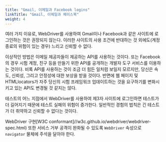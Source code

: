 ```yaml
---
title: "Gmail, 이메일과 Facebook logins"
linkTitle: "Gmail, 이메일과 페이스북"
weight: 4
---
```


여러 가지 이유로, WebDriver를 사용하여 Gmail이나 Facebook과 같은 사이트에 로그인하는 것은 권장되지 않는다.
이러한 사이트의 사용 조건에 반대하는 것 외에도(계정 종료의 위험이 있는 경우) 느리고 신뢰할 수 없다.

이상적인 방법은 이메일 제공자들이 제공하는 API를 사용하는 것이다. 또는 Facebook의 경우 시험 계정, 
친구 등을 만들기 위한 API를 공개하는 개발자 도구 서비스를 이용하는 것이다. 비록 API를 사용하는 것이 조금 
더 힘든 일처럼 보일지 모르지만, 당신은 속도, 신뢰성, 그리고 안정성에 대한 보상을 받을 것이다. 반면에 웹 페이지 
및 HTMLlocators가 자주 당신의 시험 프레임워크 업데이트하는 것을 요구하기를 변화시키고 있는 API도 변경될 것 같지는 않다.

테스트의 어느 지점에서 WebDriver를 사용하여 제3자 사이트에 로그인하면 테스트가 더 길어지기 때문에 
테스트 실패의 위험이 증가한다. 일반적인 경험의 법칙은 긴 테스트가 더 취약하고 신뢰할 수 없다는 것이다.

WebDriver 구현[W3C conformant]//w3c.github.io/webdriver/webdriver-spec.html)
또한 서비스 거부 공격이 완화될 수 있도록 `WebDriver` 속성으로 `navigator` 물체에 주석을 달아야 한다.